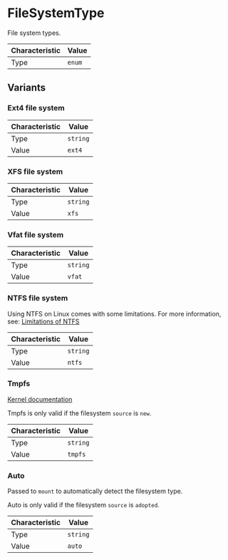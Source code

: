 <!-- THIS FILE IS AUTOMATICALLY GENERATED BY DOCBUILDER, DO NOT EDIT MANUALLY! -->

# FileSystemType

File system types.

| Characteristic | Value  |
| -------------- | ------ |
| Type           | `enum` |

## Variants

### Ext4 file system

| Characteristic | Value    |
| -------------- | -------- |
| Type           | `string` |
| Value          | `ext4`   |

### XFS file system

| Characteristic | Value    |
| -------------- | -------- |
| Type           | `string` |
| Value          | `xfs`    |

### Vfat file system

| Characteristic | Value    |
| -------------- | -------- |
| Type           | `string` |
| Value          | `vfat`   |

### NTFS file system

Using NTFS on Linux comes with some limitations. For more information, see: [Limitations of NTFS](/docs/Explanation/Limitations-Of-NTFS.md)

| Characteristic | Value    |
| -------------- | -------- |
| Type           | `string` |
| Value          | `ntfs`   |

### Tmpfs

[Kernel documentation](https://www.kernel.org/doc/html/latest/filesystems/tmpfs.html)

Tmpfs is only valid if the filesystem `source` is `new`.

| Characteristic | Value    |
| -------------- | -------- |
| Type           | `string` |
| Value          | `tmpfs`  |

### Auto

Passed to `mount` to automatically detect the filesystem type.

Auto is only valid if the filesystem `source` is `adopted`.

| Characteristic | Value    |
| -------------- | -------- |
| Type           | `string` |
| Value          | `auto`   |

